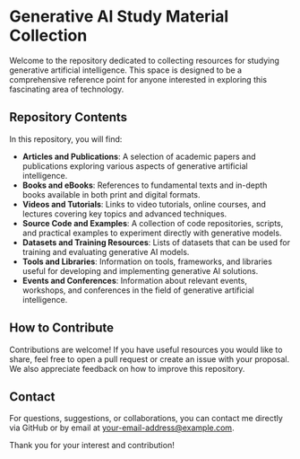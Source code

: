 # Generative AI Study Material Collection

Welcome to the repository dedicated to collecting resources for studying generative artificial intelligence. This space is designed to be a comprehensive reference point for anyone interested in exploring this fascinating area of technology.

## Repository Contents

In this repository, you will find:

- **Articles and Publications**: A selection of academic papers and publications exploring various aspects of generative artificial intelligence.
- **Books and eBooks**: References to fundamental texts and in-depth books available in both print and digital formats.
- **Videos and Tutorials**: Links to video tutorials, online courses, and lectures covering key topics and advanced techniques.
- **Source Code and Examples**: A collection of code repositories, scripts, and practical examples to experiment directly with generative models.
- **Datasets and Training Resources**: Lists of datasets that can be used for training and evaluating generative AI models.
- **Tools and Libraries**: Information on tools, frameworks, and libraries useful for developing and implementing generative AI solutions.
- **Events and Conferences**: Information about relevant events, workshops, and conferences in the field of generative artificial intelligence.

## How to Contribute

Contributions are welcome! If you have useful resources you would like to share, feel free to open a pull request or create an issue with your proposal. We also appreciate feedback on how to improve this repository.

## Contact

For questions, suggestions, or collaborations, you can contact me directly via GitHub or by email at [your-email-address@example.com](mailto:your-email-address@example.com).

Thank you for your interest and contribution!
